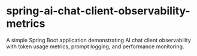 # spring-ai-chat-client-observability-metrics
A simple Spring Boot application demonstrating AI chat client observability with token usage metrics, prompt logging, and performance monitoring.
